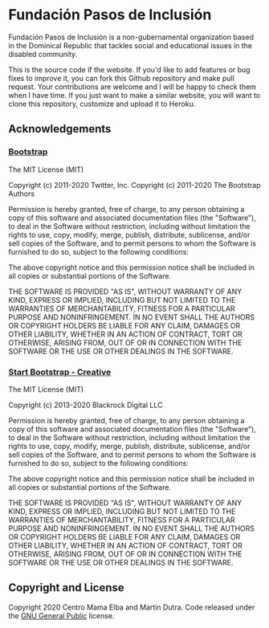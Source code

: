 # Fundación Pasos de Inclusión

Fundación Pasos de Inclusión is a non-gubernamental organization based in the Dominical Republic that tackles social and educational
issues in the disabled community.

This is the source code if the website. If you'd like to add features or bug fixes to improve it, you can fork this Github repository and make pull request. Your contributions are welcome and I will be happy to check them when I have time. If you just want to make a similar website, you will want to clone this repository, customize and upload it to Heroku.

## Acknowledgements

### [Bootstrap](https://github.com/twbs/bootstrap)

The MIT License (MIT)

Copyright (c) 2011-2020 Twitter, Inc.
Copyright (c) 2011-2020 The Bootstrap Authors

Permission is hereby granted, free of charge, to any person obtaining a copy
of this software and associated documentation files (the "Software"), to deal
in the Software without restriction, including without limitation the rights
to use, copy, modify, merge, publish, distribute, sublicense, and/or sell
copies of the Software, and to permit persons to whom the Software is
furnished to do so, subject to the following conditions:

The above copyright notice and this permission notice shall be included in
all copies or substantial portions of the Software.

THE SOFTWARE IS PROVIDED "AS IS", WITHOUT WARRANTY OF ANY KIND, EXPRESS OR
IMPLIED, INCLUDING BUT NOT LIMITED TO THE WARRANTIES OF MERCHANTABILITY,
FITNESS FOR A PARTICULAR PURPOSE AND NONINFRINGEMENT. IN NO EVENT SHALL THE
AUTHORS OR COPYRIGHT HOLDERS BE LIABLE FOR ANY CLAIM, DAMAGES OR OTHER
LIABILITY, WHETHER IN AN ACTION OF CONTRACT, TORT OR OTHERWISE, ARISING FROM,
OUT OF OR IN CONNECTION WITH THE SOFTWARE OR THE USE OR OTHER DEALINGS IN
THE SOFTWARE.

### [Start Bootstrap - Creative](https://github.com/BlackrockDigital/startbootstrap-creative)

The MIT License (MIT)

Copyright (c) 2013-2020 Blackrock Digital LLC

Permission is hereby granted, free of charge, to any person obtaining a copy
of this software and associated documentation files (the "Software"), to deal
in the Software without restriction, including without limitation the rights
to use, copy, modify, merge, publish, distribute, sublicense, and/or sell
copies of the Software, and to permit persons to whom the Software is
furnished to do so, subject to the following conditions:

The above copyright notice and this permission notice shall be included in
all copies or substantial portions of the Software.

THE SOFTWARE IS PROVIDED "AS IS", WITHOUT WARRANTY OF ANY KIND, EXPRESS OR
IMPLIED, INCLUDING BUT NOT LIMITED TO THE WARRANTIES OF MERCHANTABILITY,
FITNESS FOR A PARTICULAR PURPOSE AND NONINFRINGEMENT. IN NO EVENT SHALL THE
AUTHORS OR COPYRIGHT HOLDERS BE LIABLE FOR ANY CLAIM, DAMAGES OR OTHER
LIABILITY, WHETHER IN AN ACTION OF CONTRACT, TORT OR OTHERWISE, ARISING FROM,
OUT OF OR IN CONNECTION WITH THE SOFTWARE OR THE USE OR OTHER DEALINGS IN
THE SOFTWARE.

## Copyright and License

Copyright 2020 Centro Mama Elba and Martin Dutra. Code released under the [GNU General Public](https://github.com/martindsq/ong/blob/master/LICENSE) license.
